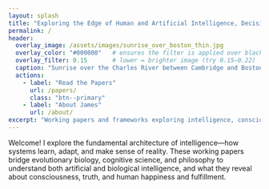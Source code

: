 ```yaml
---
layout: splash
title: "Exploring the Edge of Human and Artificial Intelligence, Decision Making, and Wisdom"
permalink: /
header:
  overlay_image: /assets/images/sunrise_over_boston_thin.jpg
  overlay_color: "#000000"   # ensures the filter is applied over black, not theme default
  overlay_filter: 0.15       # lower = brighter image (try 0.15–0.22)
  caption: "Sunrise over the Charles River between Cambridge and Boston"
  actions:
    - label: "Read the Papers"
      url: /papers/
      class: "btn--primary"
    - label: "About James"
      url: /about/
excerpt: "Working papers and frameworks exploring intelligence, consciousness, and the architecture of reality - from evolutionary computation to the nature of human perception."
---
```


Welcome! I explore the fundamental architecture of intelligence—how systems learn, adapt, and make sense of reality. These working papers bridge evolutionary biology, cognitive science, and philosophy to understand both artificial and biological intelligence, and what they reveal about consciousness, truth, and human happiness and fulfillment.
